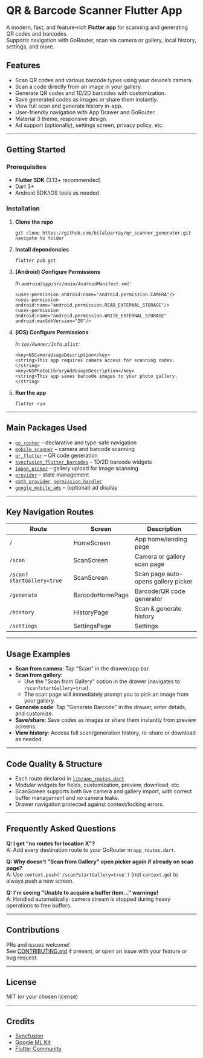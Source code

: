 # QR & Barcode Scanner Flutter App

A modern, fast, and feature-rich **Flutter app** for scanning and generating QR codes and barcodes.  
Supports navigation with GoRouter, scan via camera or gallery, local history, settings, and more.

## Features

- Scan QR codes and various barcode types using your device’s camera.
- Scan a code directly from an image in your gallery.
- Generate QR codes and 1D/2D barcodes with customization.
- Save generated codes as images or share them instantly.
- View full scan and generate history in-app.
- User-friendly navigation with App Drawer and GoRouter.
- Material 3 theme, responsive design.
- Ad support (optionally), settings screen, privacy policy, etc.

---

## Getting Started

### Prerequisites

- **Flutter SDK** (3.13+ recommended)
- Dart 3+
- Android SDK/iOS tools as needed

### Installation

1. **Clone the repo**

   ```
   git clone https://github.com/bilalparray/qr_scanner_generator.git
   navigate to folder
   ```

2. **Install dependencies**

   ```
   flutter pub get
   ```

3. **(Android) Configure Permissions**

   _In `android/app/src/main/AndroidManifest.xml`:_

   ```
   <uses-permission android:name="android.permission.CAMERA"/>
   <uses-permission android:name="android.permission.READ_EXTERNAL_STORAGE"/>
   <uses-permission android:name="android.permission.WRITE_EXTERNAL_STORAGE" android:maxSdkVersion="28"/>

   ```

4. **(iOS) Configure Permissions**

   _In `ios/Runner/Info.plist`:_

   ```
   <key>NSCameraUsageDescription</key>
   <string>This app requires camera access for scanning codes.</string>
   <key>NSPhotoLibraryAddUsageDescription</key>
   <string>This app saves barcode images to your photo gallery.</string>
   ```

5. **Run the app**

   ```
   flutter run
   ```

---

## Main Packages Used

- [`go_router`](https://pub.dev/packages/go_router) – declarative and type-safe navigation
- [`mobile_scanner`](https://pub.dev/packages/mobile_scanner) – camera and barcode scanning
- [`qr_flutter`](https://pub.dev/packages/qr_flutter) – QR code generation
- [`syncfusion_flutter_barcodes`](https://pub.dev/packages/syncfusion_flutter_barcodes) – 1D/2D barcode widgets
- [`image_picker`](https://pub.dev/packages/image_picker) – gallery upload for image scanning
- [`provider`](https://pub.dev/packages/provider) – state management
- [`path_provider`](https://pub.dev/packages/path_provider), [`permission_handler`](https://pub.dev/packages/permission_handler)
- [`google_mobile_ads`](https://pub.dev/packages/google_mobile_ads) – (optional) ad display

---

## Key Navigation Routes

| Route                     | Screen          | Description                         |
| ------------------------- | --------------- | ----------------------------------- |
| `/`                       | HomeScreen      | App home/landing page               |
| `/scan`                   | ScanScreen      | Camera or gallery scan page         |
| `/scan?startGallery=true` | ScanScreen      | Scan page auto-opens gallery picker |
| `/generate`               | BarcodeHomePage | Barcode/QR code generator           |
| `/history`                | HistoryPage     | Scan & generate history             |
| `/settings`               | SettingsPage    | Settings                            |

---

## Usage Examples

- **Scan from camera**: Tap "Scan" in the drawer/app bar.
- **Scan from gallery**:
  - Use the "Scan from Gallery" option in the drawer (navigates to `/scan?startGallery=true`).
  - The scan page will immediately prompt you to pick an image from your gallery.
- **Generate code**: Tap "Generate Barcode" in the drawer, enter details, and customize.
- **Save/share**: Save codes as images or share them instantly from preview screens.
- **View history**: Access full scan/generation history, re-share or download as needed.

---

## Code Quality & Structure

- Each route declared in [`lib/app_routes.dart`](lib/app_routes.dart)
- Modular widgets for fields, customization, preview, download, etc.
- ScanScreen supports both live camera and gallery import, with correct buffer management and no camera leaks.
- Drawer navigation protected against context/locking errors.

---

## Frequently Asked Questions

**Q: I get "no routes for location X"?**  
A: Add every destination route to your GoRouter in `app_routes.dart`.

**Q: Why doesn't "Scan from Gallery" open picker again if already on scan page?**  
A: Use `context.push('/scan?startGallery=true')` (not `context.go`) to always push a new screen.

**Q: I'm seeing "Unable to acquire a buffer item..." warnings!**  
A: Handled automatically: camera stream is stopped during heavy operations to free buffers.

---

## Contributions

PRs and issues welcome!  
See [CONTRIBUTING.md](CONTRIBUTING.md) if present, or open an issue with your feature or bug request.

---

## License

MIT (or your chosen license)

---

## Credits

- [Syncfusion](https://www.syncfusion.com/flutter-widgets/flutter-barcode-generator)
- [Google ML Kit](https://pub.dev/packages/mobile_scanner)
- [Flutter Community](https://flutter.dev/)
